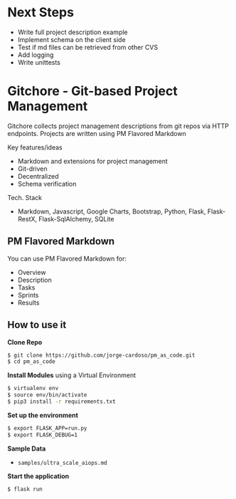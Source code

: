 # Next Steps
+ Write full project description example
+ Implement schema on the client side
+ Test if md files can be retrieved from other CVS
+ Add logging 
+ Write unittests

# Gitchore - Git-based Project Management

Gitchore collects project management descriptions from git repos via HTTP endpoints.
Projects are written using PM Flavored Markdown

Key features/ideas
+ Markdown and extensions for project management
+ Git-driven
+ Decentralized
+ Schema verification

Tech. Stack
+ Markdown, Javascript, Google Charts, Bootstrap, Python, Flask, Flask-RestX, Flask-SqlAlchemy, SQLite


## PM Flavored Markdown

You can use PM Flavored Markdown for:
+ Overview
+ Description
+ Tasks
+ Sprints
+ Results


## How to use it

**Clone Repo**

```bash
$ git clone https://github.com/jorge-cardoso/pm_as_code.git
$ cd pm_as_code
```

**Install Modules** using a Virtual Environment

```bash
$ virtualenv env
$ source env/bin/activate
$ pip3 install -r requirements.txt
```

**Set up the environment**

```bash
$ export FLASK_APP=run.py
$ export FLASK_DEBUG=1
```

**Sample Data**

- `samples/ultra_scale_aiops.md`


**Start the application**

```bash
$ flask run 
```
